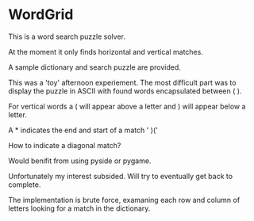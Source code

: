 WordGrid
========

This is a word search puzzle solver.

At the moment it only finds horizontal and vertical matches.

A sample dictionary and search puzzle are provided.

This was a 'toy' afternoon experiement.  The most difficult part was to
display the puzzle in ASCII with found words encapsulated between ( ).

For vertical words a ( will appear above a letter and ) will appear below
a letter.

A * indicates the end and start of a match ' )(' 

How to indicate a diagonal match?

Would benifit from using pyside or pygame.

Unfortunately my interest subsided.  Will try to eventually get back to complete.

The implementation is brute force, examaning each row and column of letters
looking for a match in the dictionary.
